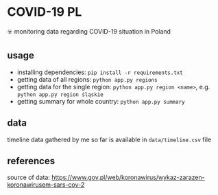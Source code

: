 # COVID-19 PL
☣️ monitoring data regarding COVID-19 situation in Poland

usage
-----

- installing dependencies: `pip install -r requirements.txt`
- getting data of all regions: `python app.py regions`
- getting data for the single region: `python app.py region <name>`, e.g. `python app.py region śląskie`
- getting summary for whole country: `python app.py summary`

data
----

timeline data gathered by me so far is available in `data/timeline.csv` file

references
----------

source of data: https://www.gov.pl/web/koronawirus/wykaz-zarazen-koronawirusem-sars-cov-2
